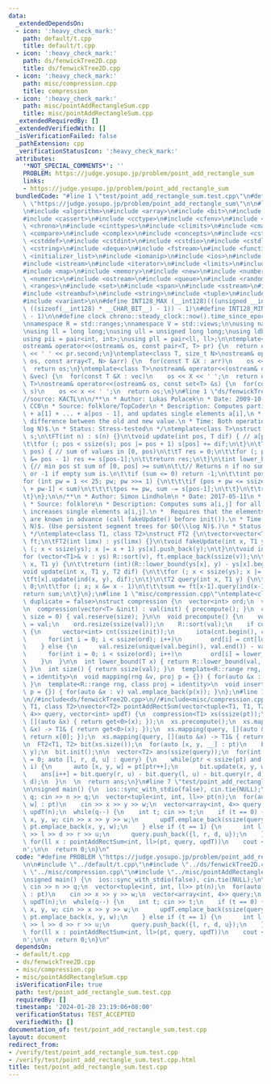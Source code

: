 ```yaml
---
data:
  _extendedDependsOn:
  - icon: ':heavy_check_mark:'
    path: default/t.cpp
    title: default/t.cpp
  - icon: ':heavy_check_mark:'
    path: ds/fenwickTree2D.cpp
    title: ds/fenwickTree2D.cpp
  - icon: ':heavy_check_mark:'
    path: misc/compression.cpp
    title: compression
  - icon: ':heavy_check_mark:'
    path: misc/pointAddRectangleSum.cpp
    title: misc/pointAddRectangleSum.cpp
  _extendedRequiredBy: []
  _extendedVerifiedWith: []
  _isVerificationFailed: false
  _pathExtension: cpp
  _verificationStatusIcon: ':heavy_check_mark:'
  attributes:
    '*NOT_SPECIAL_COMMENTS*': ''
    PROBLEM: https://judge.yosupo.jp/problem/point_add_rectangle_sum
    links:
    - https://judge.yosupo.jp/problem/point_add_rectangle_sum
  bundledCode: "#line 1 \"test/point_add_rectangle_sum.test.cpp\"\n#define PROBLEM\
    \ \"https://judge.yosupo.jp/problem/point_add_rectangle_sum\"\n\n#line 1 \"default/t.cpp\"\
    \n#include <algorithm>\n#include <array>\n#include <bit>\n#include <bitset>\n\
    #include <cassert>\n#include <cctype>\n#include <cfenv>\n#include <cfloat>\n#include\
    \ <chrono>\n#include <cinttypes>\n#include <climits>\n#include <cmath>\n#include\
    \ <compare>\n#include <complex>\n#include <concepts>\n#include <cstdarg>\n#include\
    \ <cstddef>\n#include <cstdint>\n#include <cstdio>\n#include <cstdlib>\n#include\
    \ <cstring>\n#include <deque>\n#include <fstream>\n#include <functional>\n#include\
    \ <initializer_list>\n#include <iomanip>\n#include <ios>\n#include <iostream>\n\
    #include <istream>\n#include <iterator>\n#include <limits>\n#include <list>\n\
    #include <map>\n#include <memory>\n#include <new>\n#include <numbers>\n#include\
    \ <numeric>\n#include <ostream>\n#include <queue>\n#include <random>\n#include\
    \ <ranges>\n#include <set>\n#include <span>\n#include <sstream>\n#include <stack>\n\
    #include <streambuf>\n#include <string>\n#include <tuple>\n#include <type_traits>\n\
    #include <variant>\n\n#define INT128_MAX (__int128)(((unsigned __int128) 1 <<\
    \ ((sizeof(__int128) * __CHAR_BIT__) - 1)) - 1)\n#define INT128_MIN (-INT128_MAX\
    \ - 1)\n\n#define clock chrono::steady_clock::now().time_since_epoch().count()\n\
    \nnamespace R = std::ranges;\nnamespace V = std::views;\n\nusing namespace std;\n\
    \nusing ll = long long;\nusing ull = unsigned long long;\nusing ldb = long double;\n\
    using pii = pair<int, int>;\nusing pll = pair<ll, ll>;\n\ntemplate<class T>\n\
    ostream& operator<<(ostream& os, const pair<T, T> pr) {\n  return os << pr.first\
    \ << ' ' << pr.second;\n}\ntemplate<class T, size_t N>\nostream& operator<<(ostream&\
    \ os, const array<T, N> &arr) {\n  for(const T &X : arr)\n    os << X << ' ';\n\
    \  return os;\n}\ntemplate<class T>\nostream& operator<<(ostream& os, const vector<T>\
    \ &vec) {\n  for(const T &X : vec)\n    os << X << ' ';\n  return os;\n}\ntemplate<class\
    \ T>\nostream& operator<<(ostream& os, const set<T> &s) {\n  for(const T &x :\
    \ s)\n    os << x << ' ';\n  return os;\n}\n#line 1 \"ds/fenwickTree2D.cpp\"\n\
    //source: KACTL\n\n/**\n * Author: Lukas Polacek\n * Date: 2009-10-30\n * License:\
    \ CC0\n * Source: folklore/TopCoder\n * Description: Computes partial sums a[0]\
    \ + a[1] + ... + a[pos - 1], and updates single elements a[i],\n * taking the\
    \ difference between the old and new value.\n * Time: Both operations are $O(\\\
    log N)$.\n * Status: Stress-tested\n */\ntemplate<class T>\nstruct FT {\n\tvector<T>\
    \ s;\n\tFT(int n) : s(n) {}\n\tvoid update(int pos, T dif) { // a[pos] += dif\n\
    \t\tfor (; pos < ssize(s); pos |= pos + 1) s[pos] += dif;\n\t}\n\tT query(int\
    \ pos) { // sum of values in [0, pos)\n\t\tT res = 0;\n\t\tfor (; pos > 0; pos\
    \ &= pos - 1) res += s[pos-1];\n\t\treturn res;\n\t}\n\tint lower_bound(T sum)\
    \ {// min pos st sum of [0, pos] >= sum\n\t\t// Returns n if no sum is >= sum,\
    \ or -1 if empty sum is.\n\t\tif (sum <= 0) return -1;\n\t\tint pos = 0;\n\t\t\
    for (int pw = 1 << 25; pw; pw >>= 1) {\n\t\t\tif (pos + pw <= ssize(s) && s[pos\
    \ + pw-1] < sum)\n\t\t\t\tpos += pw, sum -= s[pos-1];\n\t\t}\n\t\treturn pos;\n\
    \t}\n};\n\n/**\n * Author: Simon Lindholm\n * Date: 2017-05-11\n * License: CC0\n\
    \ * Source: folklore\n * Description: Computes sums a[i,j] for all i<I, j<J, and\
    \ increases single elements a[i,j].\n *  Requires that the elements to be updated\
    \ are known in advance (call fakeUpdate() before init()).\n * Time: $O(\\log^2\
    \ N)$. (Use persistent segment trees for $O(\\log N)$.)\n * Status: stress-tested\n\
    \ */\ntemplate<class T1, class T2>\nstruct FT2 {\n\tvector<vector<T1>> ys; vector<FT<T2>>\
    \ ft;\n\tFT2(int limx) : ys(limx) {}\n\tvoid fakeUpdate(int x, T1 y) {\n\t\tfor\
    \ (; x < ssize(ys); x |= x + 1) ys[x].push_back(y);\n\t}\n\tvoid init() {\n\t\t\
    for (vector<T1>& v : ys) R::sort(v), ft.emplace_back(ssize(v));\n\t}\n\tint ind(int\
    \ x, T1 y) {\n\t\treturn (int)(R::lower_bound(ys[x], y) - ys[x].begin()); }\n\t\
    void update(int x, T1 y, T2 dif) {\n\t\tfor (; x < ssize(ys); x |= x + 1)\n\t\t\
    \tft[x].update(ind(x, y), dif);\n\t}\n\tT2 query(int x, T1 y) {\n\t\tT2 sum =\
    \ 0;\n\t\tfor (; x; x &= x - 1)\n\t\t\tsum += ft[x-1].query(ind(x-1, y));\n\t\t\
    return sum;\n\t}\n};\n#line 1 \"misc/compression.cpp\"\ntemplate<class T, bool\
    \ duplicate = false>\nstruct compression {\n  vector<int> ord;\n  vector<T> val;\n\
    \n  compression(vector<T> &init) : val(init) { precompute(); }\n  compression(int\
    \ size = 0) { val.reserve(size); }\n\n  void precompute() {\n    vector<T> init\
    \ = val;\n    ord.resize(ssize(val));\n    R::sort(val);\n    if constexpr (duplicate)\
    \ {\n      vector<int> cnt(ssize(init));\n      iota(cnt.begin(), cnt.end(), 0);\n\
    \      for(int i = 0; i < ssize(ord); i++)\n        ord[i] = cnt[lower_bound(init[i])]++;\n\
    \    } else {\n      val.resize(unique(val.begin(), val.end()) - val.begin());\n\
    \      for(int i = 0; i < ssize(ord); i++)\n        ord[i] = lower_bound(init[i]);\n\
    \    }\n  }\n\n  int lower_bound(T x) { return R::lower_bound(val, x) - val.begin();\
    \ }\n  int size() { return ssize(val); }\n  template<R::range rng, class proj\
    \ = identity>\n  void mapping(rng &v, proj p = {}) { for(auto &x : v) p(x) = lower_bound(p(x));\
    \ }\n  template<R::range rng, class proj = identity>\n  void insert(rng &v, proj\
    \ p = {}) { for(auto &x : v) val.emplace_back(p(x)); }\n};\n#line 1 \"misc/pointAddRectangleSum.cpp\"\
    \n//#include<ds/fenwickTree2D.cpp>\n//#include<misc/compression.cpp>\n\ntemplate<class\
    \ T1, class T2>\nvector<T2> pointAddRectSum(vector<tuple<T1, T1, T2>> pt, vector<array<T1,\
    \ 4>> query, vector<int> updT) {\n  compression<T1> xs(ssize(pt));\n  xs.insert(pt,\
    \ [](auto &x) { return get<0>(x); });\n  xs.precompute();\n  xs.mapping(pt, [](auto\
    \ &x) -> T1& { return get<0>(x); });\n  xs.mapping(query, [](auto &x) -> T1& {\
    \ return x[0]; });\n  xs.mapping(query, [](auto &x) -> T1& { return x[1]; });\n\
    \n  FT2<T1, T2> bit(xs.size());\n  for(auto [x, y, __] : pt)\n    bit.fakeUpdate(x,\
    \ y);\n  bit.init();\n\n  vector<T2> ans(ssize(query));\n  for(int i = 0, ptr\
    \ = 0; auto [l, r, d, u] : query) {\n    while(ptr < ssize(pt) and updT[ptr] <=\
    \ i) {\n      auto [x, y, w] = pt[ptr++];\n      bit.update(x, y, w);\n    }\n\
    \    ans[i++] = bit.query(r, u) - bit.query(l, u) - bit.query(r, d) + bit.query(l,\
    \ d);\n  }\n  \n  return ans;\n}\n#line 7 \"test/point_add_rectangle_sum.test.cpp\"\
    \n\nsigned main() {\n  ios::sync_with_stdio(false), cin.tie(NULL);\n\n  int n,\
    \ q; cin >> n >> q;\n  vector<tuple<int, int, ll>> pt(n);\n  for(auto &[x, y,\
    \ w] : pt)\n    cin >> x >> y >> w;\n  vector<array<int, 4>> query;\n  vector<int>\
    \ updT(n);\n  while(q--) {\n    int t; cin >> t;\n    if (t == 0) {\n      int\
    \ x, y, w; cin >> x >> y >> w;\n      updT.emplace_back(ssize(query));\n     \
    \ pt.emplace_back(x, y, w);\n    } else if (t == 1) {\n      int l, r, d, u; cin\
    \ >> l >> d >> r >> u;\n      query.push_back({l, r, d, u});\n    }\n  }\n\n \
    \ for(ll x : pointAddRectSum<int, ll>(pt, query, updT))\n    cout << x << '\\\
    n';\n\n  return 0;\n}\n"
  code: "#define PROBLEM \"https://judge.yosupo.jp/problem/point_add_rectangle_sum\"\
    \n\n#include \"../default/t.cpp\"\n#include \"../ds/fenwickTree2D.cpp\"\n#include\
    \ \"../misc/compression.cpp\"\n#include \"../misc/pointAddRectangleSum.cpp\"\n\
    \nsigned main() {\n  ios::sync_with_stdio(false), cin.tie(NULL);\n\n  int n, q;\
    \ cin >> n >> q;\n  vector<tuple<int, int, ll>> pt(n);\n  for(auto &[x, y, w]\
    \ : pt)\n    cin >> x >> y >> w;\n  vector<array<int, 4>> query;\n  vector<int>\
    \ updT(n);\n  while(q--) {\n    int t; cin >> t;\n    if (t == 0) {\n      int\
    \ x, y, w; cin >> x >> y >> w;\n      updT.emplace_back(ssize(query));\n     \
    \ pt.emplace_back(x, y, w);\n    } else if (t == 1) {\n      int l, r, d, u; cin\
    \ >> l >> d >> r >> u;\n      query.push_back({l, r, d, u});\n    }\n  }\n\n \
    \ for(ll x : pointAddRectSum<int, ll>(pt, query, updT))\n    cout << x << '\\\
    n';\n\n  return 0;\n}\n"
  dependsOn:
  - default/t.cpp
  - ds/fenwickTree2D.cpp
  - misc/compression.cpp
  - misc/pointAddRectangleSum.cpp
  isVerificationFile: true
  path: test/point_add_rectangle_sum.test.cpp
  requiredBy: []
  timestamp: '2024-01-28 23:19:06+08:00'
  verificationStatus: TEST_ACCEPTED
  verifiedWith: []
documentation_of: test/point_add_rectangle_sum.test.cpp
layout: document
redirect_from:
- /verify/test/point_add_rectangle_sum.test.cpp
- /verify/test/point_add_rectangle_sum.test.cpp.html
title: test/point_add_rectangle_sum.test.cpp
---
```

